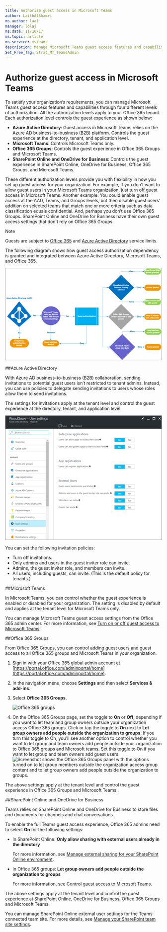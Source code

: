 ```yaml
---
title: Authorize guest access in Microsoft Teams
author: LaithAlShamri
ms.author: laal
manager: lolaj
ms.date: 11/10/17
ms.topic: article
ms.service: msteams
description: Manage Microsoft Teams guest access features and capabilities through four different levels of authorization.
Set_Free_Tag: Strat_MT_TeamsAdmin
---
```


Authorize guest access in Microsoft Teams
===========================================

To satisfy your organization’s requirements, you can manage Microsoft Teams guest access features and capabilities through four different levels of authorization. All the authorization levels apply to your Office 365 tenant. Each authorization level controls the guest experience as shown below:
- **Azure Active Directory**: Guest access in Microsoft Teams relies on the Azure AD business-to-business (B2B) platform. Controls the guest experience at the directory, tenant, and application level. 
- **Microsoft Teams**: Controls Microsoft Teams only. 
- **Office 365 Groups**: Controls the guest experience in Office 365 Groups and Microsoft Teams.
- **SharePoint Online and OneDrive for Business**: Controls the guest experience in SharePoint Online, OneDrive for Business, Office 365 Groups, and Microsoft Teams.

These different authorization levels provide you with flexibility in how you set up guest access for your organization. For example, if you don’t want to allow guest users in your Microsoft Teams organization, just turn off guest access in Microsoft Teams. Another example: You could enable guest access at the AAD, Teams, and Groups levels, but then disable guest users' addition on selected teams that match one or more criteria such as data classification equals confidential. And, perhaps you don’t use Office 365 Groups. SharePoint Online and OneDrive for Business have their own guest access settings that don't rely on Office 365 Groups. 

> [!NOTE]
> Guests are subject to  [Office 365](https://go.microsoft.com/fwlink/p/?linkid=282347) and [Azure Active Directory](https://go.microsoft.com/fwlink/p/?linkid=853019) service limits. 

  The following diagram shows how guest access authorization dependency is granted and integrated between Azure Active Directory, Microsoft Teams, and Office 365.


![Diagram of authorization dependencies for guest access.](media/teams_dependencies_image1.png)


##Azure Active Directory

With Azure AD business-to-business (B2B) collaboration, sending invitations to potential guest users isn’t restricted to tenant admins. Instead, you can use policies to delegate sending invitations to users whose roles allow them to send invitations.

The settings for invitations apply at the tenant level and control the guest experience at the directory, tenant, and application level.


![Screenshot of User settings in Azure Active Directory portal.](media/teams_dependencies_image2.png)


You can set the following invitation policies:
- Turn off invitations.
- Only admins and users in the guest inviter role can invite.
- Admins, the guest inviter role, and members can invite.
- All users, including guests, can invite. (This is the default policy for tenants.)


##Microsoft Teams

In Microsoft Teams, you can control whether the guest experience is enabled or disabled for your organization. The setting is disabled by default and applies at the tenant level for Microsoft Teams only.



You can manage Microsoft Teams guest access settings from the Office 365 admin center. For more information, see [Turn on or off guest access to Microsoft Teams](set-up-guests.md). 


##Office 365 Groups

From Office 365 Groups, you can control adding guest users and guest access to all Office 365 groups and Microsoft Teams in your organization.

1. Sign in with your Office 365 global admin account at [https://portal.office.com/adminportal/home](https://portal.office.com/adminportal/home).
    
  
2. In the navigation menu, choose **Settings** and then select **Services &amp; add-ins**.
    
  
3. Select **Office 365 Groups**.
    
     ![Office 365 groups](media/e25a7920-254c-4da3-bc5f-a8c7f6b61423.png)
  

  

  
4. On the Office 365 Groups page, set the toggle to **On** or **Off**, depending if you want to let team and group owners outside your organization access Office 365 groups. Click or tap the toggle to **On** next to **Let group owners add people outside the organization to groups**. If you turn this toggle to On, you'll see another option to control whether you want to let group and team owners add people outside your organization to Office 365 groups and Microsoft teams. Set this toggle to On if you want to let group and team owners add guest users. ![Screenshot shows the Office 365 Groups panel with the options turned on to let group members outside the organization access group content and to let group owners add people outside the organization to groups.](media/eee77abd-4425-4585-91a8-5541c17ee7b2.png)




The above settings apply at the tenant level and control the guest experience in Office 365 Groups and Microsoft Teams.


##SharePoint Online and OneDrive for Business

Teams relies on SharePoint Online and OneDrive for Business to store files and documents for channels and chat conversations.  
  
    
    
To enable the full Teams guest access experience, Office 365 admins need to select **On** for the following settings:
  
    
    

- In SharePoint Online: **Only allow sharing with external users already in the directory**
    
    For more information, see [Manage external sharing for your SharePoint Online environment](https://support.office.com/en-us/article/Manage-external-sharing-for-your-SharePoint-Online-environment-c8a462eb-0723-4b0b-8d0a-70feafe4be85).
    
  
- In Office 365 groups: **Let group owners add people outside the organization to groups**
    
    For more information, see [Control guest access to Microsoft Teams](#controlguest).
  

The above settings apply at the tenant level and control the guest experience at SharePoint Online, OneDrive for Business, Office 365 Groups and Microsoft Teams.


You can manage SharePoint Online external user settings for the Teams connected team site. For more details, see  [Manage your SharePoint team site settings](https://support.office.com/en-us/article/Manage-your-SharePoint-team-site-settings-8376034d-d0c7-446e-9178-6ab51c58df42).